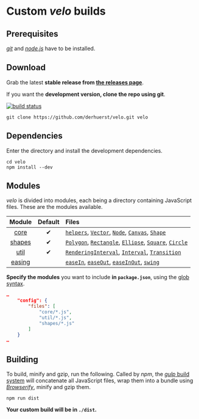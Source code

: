 # Custom *velo* builds



## Prerequisites

[*git*](https://gist.github.com/derhuerst/1b15ff4652a867391f03) and [*node.js*](https://github.com/joyent/node/wiki/Installing-Node.js-via-package-manager) have to be installed.



## Download

Grab the latest **stable release from [the releases page](https://github.com/derhuerst/velo/releases)**.

If you want the **development version, clone the repo using git**.

[![build status](https://img.shields.io/travis/derhuerst/velo.svg)](https://travis-ci.org/derhuerst/velo)

```shell
git clone https://github.com/derhuerst/velo.git velo
```



## Dependencies

Enter the directory and install the development dependencies.

```shell
cd velo
npm install --dev
```



## Modules

*velo* is divided into modules, each being a directory containing JavaScript files. These are the modules available.

|Module|Default|Files|
|:--:|:--:|:--|
|[core](src/core)|✔|[`helpers`](src/core/01-helpers.js), [`Vector`](src/core/02-Vector.js), [`Node`](src/core/03-Node.js), [`Canvas`](src/core/04-Canvas.js), [`Shape`](src/core/05-Shape.js)|
|[shapes](src/shapes)|✔|[`Polygon`](src/shapes/01-Polygon.js), [`Rectangle`](src/shapes/02-Rectangle.js), [`Ellipse`](src/shapes/03-Ellipse.js), [`Square`](src/shapes/04-Square.js), [`Circle`](src/shapes/05-Circle.js)|
|[util](src/util)|✔|[`RenderingInterval`](src/util/01-RenderingInterval.js), [`Interval`](src/util/02-Interval.js), [`Transition`](src/util/03-Transition.js)|
|[easing](src/easing)||[`easeIn`](src/easing/01-easeIn.js), [`easeOut`](src/easing/02-easeOut.js), [`easeInOut`](src/easing/03-easeInOut.js), [`swing`](src/easing/04-swing.js)|

**Specify the modules** you want to include **in `package.json`**, using the [glob syntax](https://github.com/isaacs/node-glob#glob-primer).

```json
…
	"config": {
		"files": [
			"core/*.js",
			"util/*.js",
			"shapes/*.js"
		]
	}
…
```



## Building

To build, minify and gzip, run the following. Called by *npm*, the [*gulp* build system](http://gulpjs.com) will concatenate all JavaScript files, wrap them into a bundle using [*Browserify*](http://browserify.org/), minify and gzip them.

```shell
npm run dist
```

**Your custom build will be in `./dist`.**